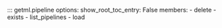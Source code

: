 ::: getml.pipeline
    options:
      show_root_toc_entry: False
      members:
       - delete
       - exists
       - list_pipelines
       - load
